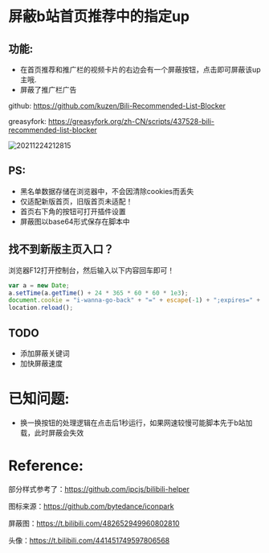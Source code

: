 # 屏蔽b站首页推荐中的指定up

## 功能:
- 在首页推荐和推广栏的视频卡片的右边会有一个屏蔽按钮，点击即可屏蔽该up主哦.
- 屏蔽了推广栏广告

github: https://github.com/kuzen/Bili-Recommended-List-Blocker

greasyfork: https://greasyfork.org/zh-CN/scripts/437528-bili-recommended-list-blocker

![20211224212815](https://s2.loli.net/2021/12/24/E4HL193jXkcWsdn.gif)
## PS: 
- 黑名单数据存储在浏览器中，不会因清除cookies而丢失
- 仅适配新版首页，旧版首页未适配！
- 首页右下角的按钮可打开插件设置
- 屏蔽图以base64形式保存在脚本中

## 找不到新版主页入口？  
浏览器F12打开控制台，然后输入以下内容回车即可！

```javascript
var a = new Date;
a.setTime(a.getTime() + 24 * 365 * 60 * 60 * 1e3);
document.cookie = "i-wanna-go-back" + "=" + escape(-1) + ";expires=" + a.toGMTString() + "; path=/; domain=.bilibili.com";
location.reload();
```

## TODO
- 添加屏蔽关键词
- 加快屏蔽速度

# 已知问题:
- 换一换按钮的处理逻辑在点击后1秒运行，如果网速较慢可能脚本先于b站加载，此时屏蔽会失效


# Reference:
部分样式参考了：https://github.com/ipcjs/bilibili-helper

图标来源：https://github.com/bytedance/iconpark

屏蔽图：https://t.bilibili.com/482652949960802810

头像：https://t.bilibili.com/441451749597806568